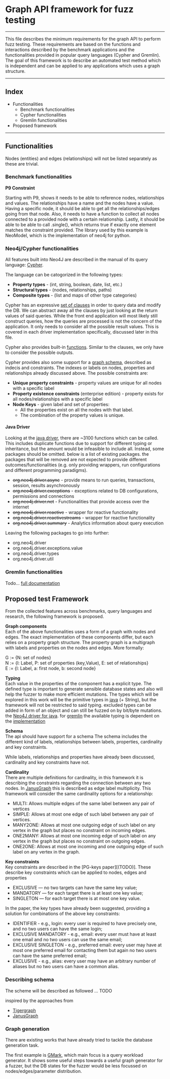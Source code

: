 # Graph API framework for fuzz testing

***
This file describes the minimum requirements for the graph
API
to perform fuzz testing.
These requirements are based on the functions and
interactions described by the benchmark applications and the
functionalities provided in popular query languages (Cypher
and Gremlin). The goal of this framework is to describe an
automated test method which is independent and can be
applied to any applications which uses a graph structure.

***

## Index

- Functionalities
    - Benchmark functionalities
    - Cypher functionalities
    - Gremlin functionalities
- Proposed framework

***

## Functionalities

Nodes (entities) and edges (relationships) will not be
listed separately as these are trivial.

### Benchmark functionalities

**P9 Constraint**

Starting with P9, shows it needs to be able to reference
nodes, relationships and values.
The relationships have a name and the nodes have a value.
Having a specific node, it should be able to get all the
relationships/edges going from that node.
Also, it needs to have a function to collect all nodes
connected to a provided node with a certain relationship.
Lastly, it should be able to be able to call .single(),
which returns true if exactly one element matches the
constraint provided.
The library used by this example is NeoModel, which is the
implementation of neo4j for python.

### Neo4j/Cypher functionalities

All features built into Neo4J are described in the manual of
its query
language: [Cypher](https://neo4j.com/docs/cypher-manual/3.5/).

The language can be catogorized in the following types:

- **Property types** - (int, string, boolean, date, list,
  etc.)
- **Structural types** - (nodes, relationships, paths)
- **Composite types** - (list and maps of other type
  categories)

Cypher has an
expressive [set of clauses](https://neo4j.com/docs/cypher-manual/3.5/clauses/)
in order to query data and modify the DB.
We can abstract away all the clauses by just looking at the
return values of said queries.
While the front end application will most likely still
construct queries, how the queries are processed is not the
concern of the application. It only needs to consider all
the possible result values.
This is covered in each driver implementation specifically,
discussed later in this file.

Cypher also provides
built-in [functions](https://neo4j.com/docs/cypher-manual/3.5/functions/).
Similar to the clauses, we only have to consider the
possible outputs.

Cypher provides also some support for
a [graph schema](https://neo4j.com/docs/cypher-manual/3.5/schema/),
described as indecis and constraints. The indexes or labels
on nodes, properties and relationships already discussed
above.
The possible constraints are:

- **Unique property constraints** - property values are
  unique for all nodes with a specific label
- **Property existence constraints**  (enterprise edition) -
  property exists for all nodes/relationships with a
  specific label
- **Node Keys**  - given label and set of properties:
    - All the properties exist on all the nodes with that
      label.
    - The combination of the property values is unique.

#### Java Driver

Looking at
the [java driver](https://neo4j.com/docs/api/java-driver/current/),
there are ~3100 functions which can be called.
This includes duplicate functions due to support for
different typing or inheritance, but the amount would be
infeasible to include all.
Instead, some packages should be omitted. below is a list of
existing packages. the packages that will be removed are not
expected to provide different outcomes/functionalities (e.g.
only providing wrappers, run configurations and different
programming paradigms).

- ~~org.neo4j.driver.async~~ - provide means to run queries,
  transactions, session, results asynchronously
- ~~org.neo4j.driver.exceptions~~ - exceptions related to DB
  configurations, permissions and connections
- ~~org.neo4j.driver.net~~ - Functionalities that provide
  access over the internet
- ~~org.neo4j.driver.reactive~~ - wrapper for reactive
  functionality
- ~~org.neo4j.driver.reactivestreams~~ - wrapper for
  reactive functionality
- ~~org.neo4j.driver.summary~~ - Analytics information about
  query execution

Leaving the following packages to go into further:

- org.neo4j.driver
- org.neo4j.driver.exceptions.value
- org.neo4j.driver.types
- org.neo4j.driver.util

### Gremlin functionalities

Todo...
[full documentation](https://tinkerpop.apache.org/docs/current/reference/)

## Proposed test Framework

From the collected features across benchmarks, query
languages and research, the following framework is proposed.

**Graph components** \
Each of the above functionalities uses a form of a graph
with nodes and edges. The exact implementation of these
components differ, but each relies on a property graph
structure. The property graph is a multigraph with labels
and properties on the nodes and edges. More formally:

G := {N: set of nodes} \
N := {l: Label, P: set of properties (key,Value), E: set of
relationships} \
E := {l: Label, a: first node, b: second node}

**Typing** \
Each value in the properties of the component has a explicit
type. The defined type is important to generate sensible
database states and also will help the fuzzer to make more
efficient mutations. The types which will be explored in
this work will be the primitive types
in [java](https://www.w3schools.com/java/java_data_types.asp) (+
String), but the framework will not be restricted to said
typing. excluded types can be added in form of an object and
can still be fuzzed on by bit/byte mutations.
the [Neo4J driver for java](https://neo4j.com/docs/api/java-driver/current/org.neo4j.driver/org/neo4j/driver/types/package-summary.html).
for [gremlin](https://tinkerpop.apache.org/docs/current/reference/#staying-agnostic)
the available typing is dependent on
the [implementation](https://tinkerpop.apache.org/docs/current/reference/#_data_types)

[//]: # (| **Java** | **Cypher**     |)

[//]: # (|----------|----------------|)

[//]: # (| Byte     | BOOLEAN        |)

[//]: # (| Short    | DATE           |)

[//]: # (| int      | DURATION       |)

[//]: # (| long     | FLOAT          |)

[//]: # (| double   | INTEGER        |)

[//]: # (| float    | LIST           |)

[//]: # (| boolean  | LOCAL DATETIME |)

[//]: # (| char     | LOCAL TIME     |)

[//]: # (|          | POINT          |)

[//]: # (|          | STRING         |)

[//]: # (|          | ZONED DATETIME |)

[//]: # (|          | ZONED TIME     |)

**Schema** \
The api should have support for a schema The schema includes
the
different kind of labels, relationships
between labels, properties, cardinality and key constraints.

While labels, relationships and properties have already been
discussed, cardinality and key constraints have not.

**Cardinality** \
There are multiple definitions for cardinality, in this
framework it is describing the constraints regarding the
connection between any two nodes.
In [JanusGraph](https://docs.janusgraph.org/v0.3/basics/schema/)
this is described as edge label multiplicity. This framework
will consider the same cardinality options for a
relationship:

- MULTI: Allows multiple edges of the same label between any
  pair of vertices
- SIMPLE: Allows at most one edge of such label between any
  pair of vertices.
- MANY2ONE: Allows at most one outgoing edge of such label
  on any vertex in the graph but places no constraint on
  incoming edges.
- ONE2MANY: Allows at most one incoming edge of such label
  on any vertex in the graph but places no constraint on
  outgoing edges.
- ONE2ONE: Allows at most one incoming and one outgoing edge
  of such label on any vertex in the graph.

**Key constraints** \
Key constraints are described in
the [PG-keys paper][(TODO)].
These describe key constraints which can be applied to
nodes, edges and properties

- EXCLUSIVE — no two targets can have the same key value;
- MANDATORY — for each target there is at least one key
  value;
- SINGLETON — for each target there is at most one key
  value.

In the paper, the key types have already been suggested,
providing a solution for combinations of the above key
constraints:

- IDENTIFIER - e.g., login: every user is required to have
  precisely one, and no two users can have the same login;
- EXCLUSIVE MANDATORY - e.g., email: every user must have at
  least one email and no two users can use the same email;
- EXCLUSIVE SINGLETON - e.g., preferred email: every user
  may have at most one preferred email for contacting them
  but again no two users can have the same preferred email;
- EXCLUSIVE - e.g., alias: every user may have an arbitrary
  number of aliases but no two users can have a common
  alias.

### Describing schema

The scheme will be described as followed ...
TODO

inspired by the approaches from

- [Tigergraph](https://docs.tigergraph.com/gsql-ref/current/ddl-and-loading/defining-a-graph-schema)
- [JanusGraph]()

### Graph generation

There are existing works that have already tried to tackle
the database generation task.

The first example
is [GMark](https://arxiv.org/pdf/1511.08386.pdf), which main
focus is a query workload generator. It shows some useful
steps towards a useful graph generator for a fuzzer, but the
DB states for the fuzzer would be less focussed on
nodes/edges/parameter distribution. 



